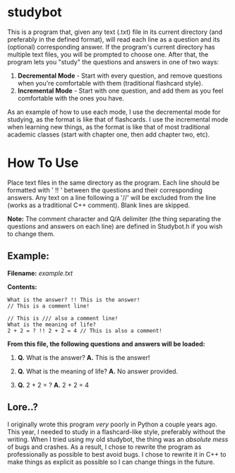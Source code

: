# studybot
This is a program that, given any text (.txt) file in its current directory (and preferably in the defined format), will read each line as a question and its (optional) corresponding answer. If the program's current directory has multiple text files, you will be prompted to choose one. After that, the program lets you "study" the questions and answers in one of two ways:
1. **Decremental Mode** - Start with every question, and remove questions when you're comfortable with them (traditional flashcard style).
2. **Incremental Mode** - Start with one question, and add them as you feel comfortable with the ones you have.

As an example of how to use each mode, I use the decremental mode for studying, as the format is like that of flashcards. I use the incremental mode when learning new things, as the format is like that of most traditional academic classes (start with chapter one, then add chapter two, etc).

# How To Use
Place text files in the same directory as the program. Each line should be formatted with ' !! ' between the questions and their corresponding answers. Any text on a line following a '//' will be excluded from the line (works as a traditional C++ comment). Blank lines are skipped.

**Note:** The comment character and Q/A delimiter (the thing separating the questions and answers on each line) are defined in Studybot.h if you wish to change them.

## Example:
**Filename:** *example.txt*

**Contents:**
```
What is the answer? !! This is the answer!
// This is a comment line!

// This is /// also a comment line!
What is the meaning of life? 
2 + 2 = ? !! 2 + 2 = 4 // This is also a comment!
```
**From this file, the following questions and answers will be loaded:**

1. **Q.** What is the answer? **A.** This is the answer!

2. **Q.** What is the meaning of life? **A.** No answer provided.

3. **Q.** 2 + 2 = ? **A.** 2 + 2 = 4

## Lore..?
I originally wrote this program *very* poorly in Python a couple years ago. This year, I needed to study in a flashcard-like style, preferably without the writing. When I tried using my old studybot, the thing was an *absolute mess* of bugs and crashes. As a result, I chose to rewrite the program as professionally as possible to best avoid bugs. I chose to rewrite it in C++ to make things as explicit as possible so I can change things in the future.
